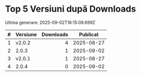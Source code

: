 # Top 5 Versiuni după Downloads

Ultima generare: 2025-09-02T16:15:09.699Z

| # | Versiune | Downloads | Publicat |
| - | - | -: | - |
| 1 | v2.0.2 | 4 | 2025-08-27 |
| 2 | 2.0.3 | 1 | 2025-09-02 |
| 3 | v2.0.1 | 1 | 2025-08-27 |
| 4 | 2.0.4 | 0 | 2025-09-02 |
